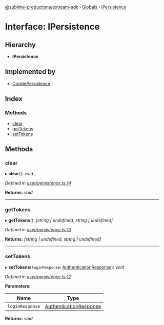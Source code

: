 [@sublime-productions/extream-sdk](../README.md) › [Globals](../globals.md) › [IPersistence](ipersistence.md)

# Interface: IPersistence

## Hierarchy

* **IPersistence**

## Implemented by

* [CookiePersistence](../classes/cookiepersistence.md)

## Index

### Methods

* [clear](ipersistence.md#clear)
* [getTokens](ipersistence.md#gettokens)
* [setTokens](ipersistence.md#settokens)

## Methods

###  clear

▸ **clear**(): *void*

*Defined in [user/persistence.ts:14](https://github.com/Extream-SaaS/ex-sdk/blob/fa826ae/src/user/persistence.ts#L14)*

**Returns:** *void*

___

###  getTokens

▸ **getTokens**(): *[string | undefined, string | undefined]*

*Defined in [user/persistence.ts:13](https://github.com/Extream-SaaS/ex-sdk/blob/fa826ae/src/user/persistence.ts#L13)*

**Returns:** *[string | undefined, string | undefined]*

___

###  setTokens

▸ **setTokens**(`loginResponse`: [AuthenticationResponse](authenticationresponse.md)): *void*

*Defined in [user/persistence.ts:12](https://github.com/Extream-SaaS/ex-sdk/blob/fa826ae/src/user/persistence.ts#L12)*

**Parameters:**

Name | Type |
------ | ------ |
`loginResponse` | [AuthenticationResponse](authenticationresponse.md) |

**Returns:** *void*
